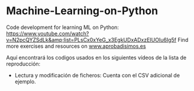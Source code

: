 # Machine-Learning-on-Python
Code development for learning ML on Python: https://www.youtube.com/watch?v=N2pcQYZSdLk&amp;list=PLsCx0xYeG_x3EgkUDxADxzEIUOIu6Ig5f Find more exercises and resources on www.aprobadisimos.es

Aquí encontrará los codigos usados en los siguientes vídeos de la lista de reproducción:
- Lectura y modificación de ficheros: Cuenta con el CSV adicional de ejemplo. 
